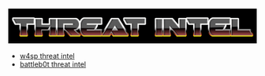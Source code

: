 ![!](threat_intel.png)
- [w4sp threat intel](https://github.com/reconSuave/w4sp-threat-intel)
- [battleb0t threat intel](https://github.com/reconSuave/battleb0t-threat-intel)
